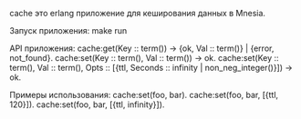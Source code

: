 cache это erlang приложение для кеширования данных в Mnesia.

Запуск приложения:
make run

API приложения:
cache:get(Key :: term()) -> {ok, Val :: term()} | {error, not_found}.
cache:set(Key :: term(), Val :: term()) -> ok.
cache:set(Key :: term(), Val :: term(), Opts :: [{ttl, Seconds :: infinity | non_neg_integer()}]) -> ok.

Примеры использования:
cache:set(foo, bar).
cache:set(foo, bar, [{ttl, 120}]).
cache:set(foo, bar, [{ttl, infinity}]).
